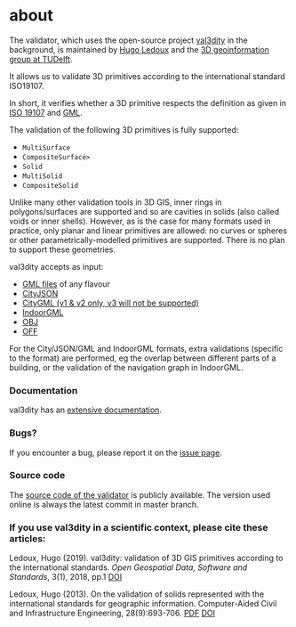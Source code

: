 
<div class="page-header">
    <h1>about</h1>
</div>

The validator, which uses the open-source project [val3dity](https://github.com/tudelft3d/val3dity) in the background, is maintained by [Hugo Ledoux](https://3d.bk.tudelft.nl/hledoux) and the [3D geoinformation group at TUDelft](https://3d.bk.tudelft.nl).

It allows us to validate 3D primitives according to the international standard ISO19107.

In short, it verifies whether a 3D primitive respects the definition as given in [ISO 19107](http://www.iso.org/iso/catalogue_detail.htm?csnumber=26012) and [GML](https://en.wikipedia.org/wiki/Geography_Markup_Language).

The validation of the following 3D primitives is fully supported:

  - ``MultiSurface``
  - ``CompositeSurface>`` 
  - ``Solid``
  - ``MultiSolid``
  - ``CompositeSolid``

Unlike many other validation tools in 3D GIS, inner rings in polygons/surfaces are supported and so are cavities in solids (also called voids or inner shells).
However, as is the case for many formats used in practice, only planar and linear primitives are allowed: no curves or spheres or other parametrically-modelled primitives are supported. 
There is no plan to support these geometries.

val3dity accepts as input:

  - [GML files](https://en.wikipedia.org/wiki/Geography_Markup_Language) of any flavour
  - [CityJSON](http://www.cityjson.org)
  - [CityGML (v1 & v2 only, v3 will not be supported)](https://www.citygml.org)
  - [IndoorGML](http://indoorgml.net/)
  - [OBJ](https://en.wikipedia.org/wiki/Wavefront_.obj_file)
  - [OFF](https://en.wikipedia.org/wiki/OFF_(file_format))

For the City/JSON/GML and IndoorGML formats, extra validations (specific to the format) are performed, eg the overlap between different parts of a building, or the validation of the navigation graph in IndoorGML.


### Documentation

val3dity has an [extensive documentation](https://val3dity.rtfd.io).

### Bugs?

If you encounter a bug, please report it on the [issue page](https://github.com/tudelft3d/val3dity/issues).


### Source code

The [source code of the validator](https://github.com/tudelft3d/val3dity) is publicly available.
The version used online is always the latest commit in master branch.


### If you use val3dity in a scientific context, please cite these articles:


Ledoux, Hugo (2019). val3dity: validation of 3D GIS primitives according to the international standards. *Open Geospatial Data, Software and Standards*, 3(1), 2018, pp.1 [DOI](http://dx.doi.org/10.1186/s40965-018-0043-x) 

Ledoux, Hugo (2013). On the validation of solids represented with the international standards for geographic information. Computer-Aided Civil and Infrastructure Engineering, 28(9):693-706. [PDF](https://3d.bk.tudelft.nl/hledoux/pdfs/13_cacaie.pdf) [DOI](http://dx.doi.org/10.1111/mice.12043)
